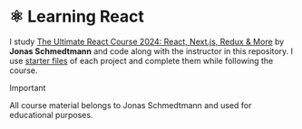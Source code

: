 # ⚛️ Learning React

I study [The Ultimate React Course 2024: React, Next.js, Redux & More](https://www.udemy.com/course/the-ultimate-react-course/) by **Jonas Schmedtmann** and code along with the instructor in this repository. I use [starter files](https://github.com/jonasschmedtmann/ultimate-react-course) of each project and complete them while following the course.

> [!IMPORTANT]
> All course material belongs to Jonas Schmedtmann and used for educational purposes.
